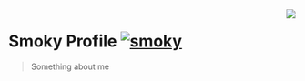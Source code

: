 <img src="https://mir-s3-cdn-cf.behance.net/project_modules/max_1200/5eeea355389655.59822ff824b72.gif" align="right" />

# Smoky Profile [![smoky](https://cdn.jsdelivr.net/gh/sindresorhus/awesome@d7305f38d29fed78fa85652e3a63e154dd8e8829/media/badge.svg)](https://github.com/sindresorhus/awesome#readme)

> Something about me

